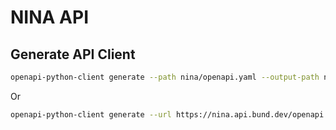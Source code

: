 # NINA API

## Generate API Client

```bash
openapi-python-client generate --path nina/openapi.yaml --output-path nina-api-client --meta uv
```

Or

```bash
openapi-python-client generate --url https://nina.api.bund.dev/openapi.yaml --output-path nina-api-client --meta
```
